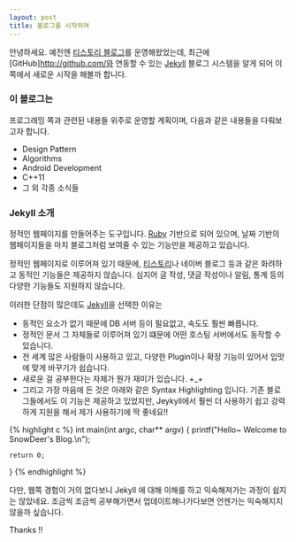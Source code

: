 ```yaml
---
layout: post
title: 블로그를 시작하며
---
```


안녕하세요. 예전엔 [티스토리 블로그](http://snowbora.tistory.com)를 운영해왔었는데, 
최근에 [GitHub]http://github.com/와 연동할 수 있는
[Jekyll](https://github.com/jekyll/jekyll) 블로그 시스템을 알게 되어 이쪽에서 새로운 시작을 해볼까 합니다.

### 이 블로그는 

프로그래밍 쪽과 관련된 내용들 위주로 운영할 계획이며, 
다음과 같은 내용들을 다뤄보고자 합니다.

* Design Pattern
* Algorithms
* Android Development
* C++11
* 그 외 각종 소식들

### Jekyll 소개

정적인 웹페이지를 만들어주는 도구입니다. [Ruby](https://www.ruby-lang.org/ko/) 기반으로 되어 있으며,
날짜 기반의 웹페이지들을 마치 블로그처럼 보여줄 수 있는 기능만을 제공하고 있습니다.

정적인 웹페이지로 이루어져 있기 때문에, [티스토리](http://www.tistory.com/)나 네이버 블로그 등과 같은
화려하고 동적인 기능들은 제공하지 않습니다. 심지어 글 작성, 댓글 작성이나 알림, 통계 등의 다양한 기능들도
지원하지 않습니다.

이러한 단점이 많은데도 [Jekyll](https://github.com/jekyll/jekyll)을 선택한 이유는

* 동적인 요소가 없기 때문에 DB 서버 등이 필요없고, 속도도 훨씬 빠릅니다.
* 정적인 문서 그 자체들로 이루어져 있기 떄문에 어떤 호스팅 서버에서도 동작할 수 있습니다.
* 전 세계 많은 사람들이 사용하고 있고, 다양한 Plugin이나 확장 기능이 있어서 입맛에 맞게 바꾸기가 쉽습니다.
* 새로운 걸 공부한다는 자체가 뭔가 재미가 있습니다. +_+
* 그리고 가장 마음에 든 것은 아래와 같은 Syntax Highlighting 입니다. 기존 블로그들에서도 이 기능은
제공하고 있었지만, Jeykyll에서 훨씬 더 사용하기 쉽고 강력하게 지원을 해서 제가 사용하기에
딱 좋네요!!

{% highlight c %}
int main(int argc, char** argv) {
    printf("Hello~ Welcome to SnowDeer's Blog.\n");
  
    return 0;
}
{% endhighlight %}

다만, 웹쪽 경험이 거의 없다보니 Jekyll 에 대해 이해를 하고 익숙해져가는 과정이 쉽지는 않았네요. 
조금씩 조금씩 공부해가면서 업데이트해나가다보면 언젠가는 익숙해지지 않을까 싶습니다.

Thanks !!
